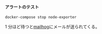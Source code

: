#### アラートのテスト

```
docker-compose stop node-exporter
```

1 分ほど待つと[mailhog](http://localhost:8025)にメールが送られてくる。
